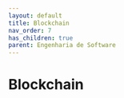 ```yaml
---
layout: default
title: Blockchain
nav_order: 7
has_children: true
parent: Engenharia de Software
---
```


# Blockchain